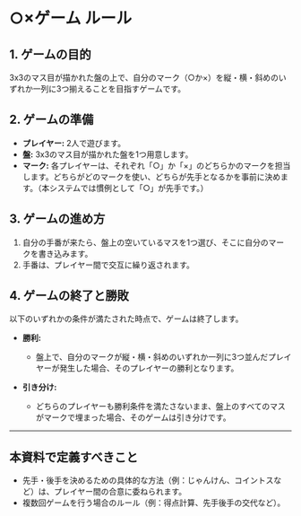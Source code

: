 # ○×ゲーム ルール

## 1. ゲームの目的
3x3のマス目が描かれた盤の上で、自分のマーク（○か×）を縦・横・斜めのいずれか一列に3つ揃えることを目指すゲームです。

## 2. ゲームの準備
- **プレイヤー:** 2人で遊びます。
- **盤:** 3x3のマス目が描かれた盤を1つ用意します。
- **マーク:** 各プレイヤーは、それぞれ「○」か「×」のどちらかのマークを担当します。どちらがどのマークを使い、どちらが先手となるかを事前に決めます。（本システムでは慣例として「○」が先手です。）

## 3. ゲームの進め方
1. 自分の手番が来たら、盤上の空いているマスを1つ選び、そこに自分のマークを書き込みます。
2. 手番は、プレイヤー間で交互に繰り返されます。

## 4. ゲームの終了と勝敗
以下のいずれかの条件が満たされた時点で、ゲームは終了します。

- **勝利:**
  - 盤上で、自分のマークが縦・横・斜めのいずれか一列に3つ並んだプレイヤーが発生した場合、そのプレイヤーの勝利となります。

- **引き分け:**
  - どちらのプレイヤーも勝利条件を満たさないまま、盤上のすべてのマスがマークで埋まった場合、そのゲームは引き分けです。

---

## 本資料で定義すべきこと
- 先手・後手を決めるための具体的な方法（例：じゃんけん、コイントスなど）は、プレイヤー間の合意に委ねられます。
- 複数回ゲームを行う場合のルール（例：得点計算、先手後手の交代など）。
